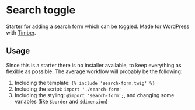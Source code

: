 # Search toggle

Starter for adding a search form which can be toggled. Made for WordPress with [Timber](https://github.com/timber/timber).

## Usage

Since this is a starter there is no installer available, to keep everything as flexible as possible. The average workflow will probably be the following:

1. Including the template: `{% include 'search-form.twig' %}`
2. Including the script: `import './search-form'`
3. Including the styling: `@import 'search-form';`, and changing some variables (like `$border` and `$dimension`)
